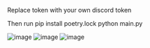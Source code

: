 Replace token with your own discord token

Then run pip install poetry.lock python main.py

![image](https://github.com/user-attachments/assets/eeabe930-be0b-4e09-89c2-407a0bb3dad3)
![image](https://github.com/user-attachments/assets/ab78df21-92f4-4acb-a905-ae8c5f31fdce)
![image](https://github.com/user-attachments/assets/2fc70262-ff9a-45f4-8158-b313b307ffd7)
